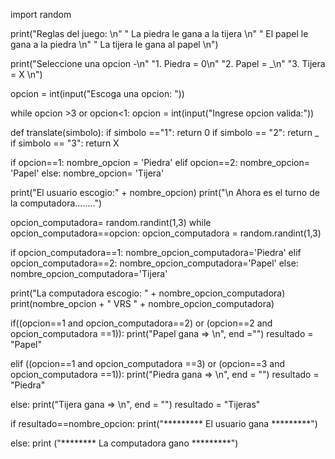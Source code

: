 import random

print("Reglas del juego: \n"
" La piedra le gana a la tijera \n"
" El papel le gana a la piedra \n"
" La tijera le gana al papel \n")

print("Seleccione una opcion -\n"
"1. Piedra = 0\n"
"2. Papel = _\n"
"3. Tijera = X \n")

opcion = int(input("Escoga una opcion: "))

while opcion >3 or opcion<1:
  opcion = int(input("Ingrese opcion valida:"))

def translate(simbolo):
    if simbolo =="1":
        return 0
    if simbolo == "2":
        return _
    if simbolo == "3":
        return X

if opcion==1:
  nombre_opcion = 'Piedra'
elif opcion==2:
  nombre_opcion= 'Papel'
else:
  nombre_opcion= 'Tijera'

print("El usuario escogio:" + nombre_opcion)
print("\n Ahora es el turno de la computadora........")

opcion_computadora= random.randint(1,3)
while opcion_computadora==opcion:
  opcion_computadora = random.randint(1,3)

if opcion_computadora==1:
  nombre_opcion_computadora='Piedra'
elif opcion_computadora==2:
  nombre_opcion_computadora='Papel'
else:
    nombre_opcion_computadora='Tijera'

print("La computadora escogio: " + nombre_opcion_computadora)
print(nombre_opcion + " VRS " + nombre_opcion_computadora)

if((opcion==1 and opcion_computadora==2) or
(opcion==2 and opcion_computadora ==1)):
  print("Papel gana => \n", end ="")
  resultado = "Papel"

elif ((opcion==1 and opcion_computadora  ==3) or
  (opcion==3 and opcion_computadora ==1)):
  print("Piedra gana => \n", end = "")
  resultado = "Piedra"

else:
  print("Tijera gana => \n", end = "")
  resultado = "Tijeras"

if resultado==nombre_opcion:
  print("********* El usuario gana *********")

else:
  print ("******** La computadora gano *********")


